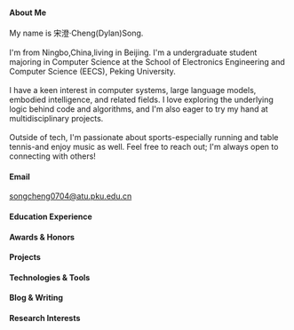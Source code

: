 

#### About Me
My name is 宋澄·Cheng(Dylan)Song.<br/><br/>
I'm from Ningbo,China,living in Beijing. I'm a undergraduate student majoring in Computer Science at the School of Electronics Engineering and Computer Science (EECS), Peking University. <br/><br/>
I have a keen interest in computer systems, large language models, embodied intelligence, and related fields. I love exploring the underlying logic behind code and algorithms, and I'm also eager to try my hand at multidisciplinary projects.<br/><br/>
Outside of tech, I'm passionate about sports-especially running and table tennis-and enjoy music as well. Feel free to reach out; I'm always open to connecting with others!

#### Email
songcheng0704@atu.pku.edu.cn

#### Education Experience

#### Awards & Honors

#### Projects

#### Technologies & Tools

#### Blog & Writing

#### Research Interests


